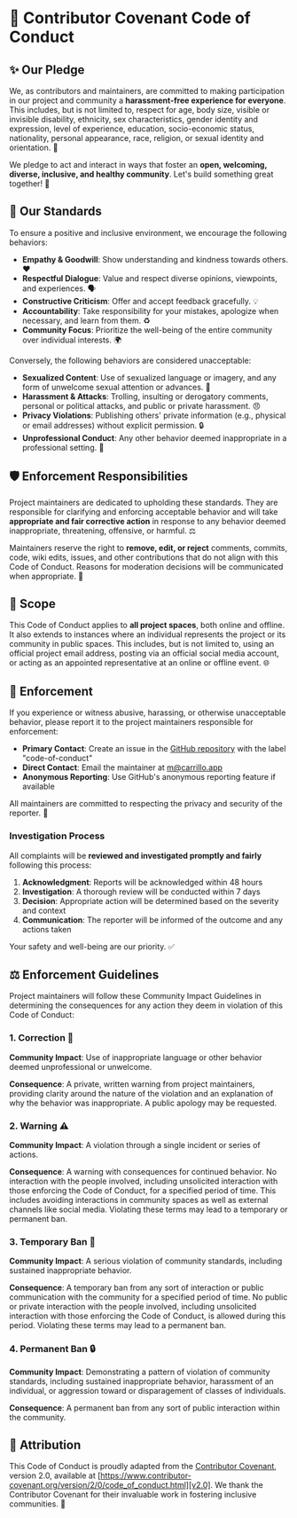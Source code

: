 # 📜 Contributor Covenant Code of Conduct

## ✨ Our Pledge

We, as contributors and maintainers, are committed to making participation in our project and community a **harassment-free experience for everyone**. This includes, but is not limited to, respect for age, body size, visible or invisible disability, ethnicity, sex characteristics, gender identity and expression, level of experience, education, socio-economic status, nationality, personal appearance, race, religion, or sexual identity and orientation. 🌈

We pledge to act and interact in ways that foster an **open, welcoming, diverse, inclusive, and healthy community**. Let's build something great together! 🤝

## 🌟 Our Standards

To ensure a positive and inclusive environment, we encourage the following behaviors:

*   **Empathy & Goodwill**: Show understanding and kindness towards others. ❤️
*   **Respectful Dialogue**: Value and respect diverse opinions, viewpoints, and experiences. 🗣️
*   **Constructive Criticism**: Offer and accept feedback gracefully. 💡
*   **Accountability**: Take responsibility for your mistakes, apologize when necessary, and learn from them. ♻️
*   **Community Focus**: Prioritize the well-being of the entire community over individual interests. 🌍

Conversely, the following behaviors are considered unacceptable:

*   **Sexualized Content**: Use of sexualized language or imagery, and any form of unwelcome sexual attention or advances. 🚫
*   **Harassment & Attacks**: Trolling, insulting or derogatory comments, personal or political attacks, and public or private harassment. 😠
*   **Privacy Violations**: Publishing others' private information (e.g., physical or email addresses) without explicit permission. 🔒
*   **Unprofessional Conduct**: Any other behavior deemed inappropriate in a professional setting. 🚨

## 🛡️ Enforcement Responsibilities

Project maintainers are dedicated to upholding these standards. They are responsible for clarifying and enforcing acceptable behavior and will take **appropriate and fair corrective action** in response to any behavior deemed inappropriate, threatening, offensive, or harmful. ⚖️

Maintainers reserve the right to **remove, edit, or reject** comments, commits, code, wiki edits, issues, and other contributions that do not align with this Code of Conduct. Reasons for moderation decisions will be communicated when appropriate. 💬

## 📏 Scope

This Code of Conduct applies to **all project spaces**, both online and offline. It also extends to instances where an individual represents the project or its community in public spaces. This includes, but is not limited to, using an official project email address, posting via an official social media account, or acting as an appointed representative at an online or offline event. 🌐

## 🚨 Enforcement

If you experience or witness abusive, harassing, or otherwise unacceptable behavior, please report it to the project maintainers responsible for enforcement:

- **Primary Contact**: Create an issue in the [GitHub repository](https://github.com/carrilloapps/franchises-api/issues) with the label "code-of-conduct"
- **Direct Contact**: Email the maintainer at [m@carrillo.app](mailto:m@carrillo.app)
- **Anonymous Reporting**: Use GitHub's anonymous reporting feature if available

All maintainers are committed to respecting the privacy and security of the reporter. 📧

### Investigation Process

All complaints will be **reviewed and investigated promptly and fairly** following this process:

1. **Acknowledgment**: Reports will be acknowledged within 48 hours
2. **Investigation**: A thorough review will be conducted within 7 days
3. **Decision**: Appropriate action will be determined based on the severity and context
4. **Communication**: The reporter will be informed of the outcome and any actions taken

Your safety and well-being are our priority. ✅

## ⚖️ Enforcement Guidelines

Project maintainers will follow these Community Impact Guidelines in determining the consequences for any action they deem in violation of this Code of Conduct:

### 1. Correction 📝
**Community Impact**: Use of inappropriate language or other behavior deemed unprofessional or unwelcome.

**Consequence**: A private, written warning from project maintainers, providing clarity around the nature of the violation and an explanation of why the behavior was inappropriate. A public apology may be requested.

### 2. Warning ⚠️
**Community Impact**: A violation through a single incident or series of actions.

**Consequence**: A warning with consequences for continued behavior. No interaction with the people involved, including unsolicited interaction with those enforcing the Code of Conduct, for a specified period of time. This includes avoiding interactions in community spaces as well as external channels like social media. Violating these terms may lead to a temporary or permanent ban.

### 3. Temporary Ban 🚫
**Community Impact**: A serious violation of community standards, including sustained inappropriate behavior.

**Consequence**: A temporary ban from any sort of interaction or public communication with the community for a specified period of time. No public or private interaction with the people involved, including unsolicited interaction with those enforcing the Code of Conduct, is allowed during this period. Violating these terms may lead to a permanent ban.

### 4. Permanent Ban 🔒
**Community Impact**: Demonstrating a pattern of violation of community standards, including sustained inappropriate behavior, harassment of an individual, or aggression toward or disparagement of classes of individuals.

**Consequence**: A permanent ban from any sort of public interaction within the community.

## 🙏 Attribution

This Code of Conduct is proudly adapted from the [Contributor Covenant][homepage], version 2.0, available at [https://www.contributor-covenant.org/version/2/0/code_of_conduct.html][v2.0]. We thank the Contributor Covenant for their invaluable work in fostering inclusive communities. 💖

[homepage]: https://www.contributor-covenant.org
[v2.0]: https://www.contributor-covenant.org/version/2/0/code_of_conduct.html
